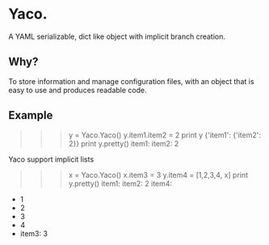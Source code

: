Yaco.
=====
A YAML serializable, dict like object with implicit branch creation.


Why?
----

To store information and manage configuration files, with an object
that is easy to use and produces readable code.

Example
-------

  >>> y = Yaco.Yaco()
  >>> y.item1.item2 = 2
  >>> print y
  {'item1': {'item2': 2}}
  >>> print y.pretty()
  item1:
    item2: 2

Yaco support implicit lists

  >>> x = Yaco.Yaco()
  >>> x.item3 = 3
  >>> y.item4 = [1,2,3,4, x]
  >>> print y.pretty()
  item1:
    item2: 2
  item4:
  - 1
  - 2
  - 3
  - 4
  - item3: 3
